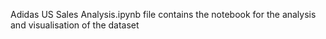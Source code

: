 Adidas US Sales Analysis.ipynb file contains the notebook for the analysis and visualisation of the dataset
